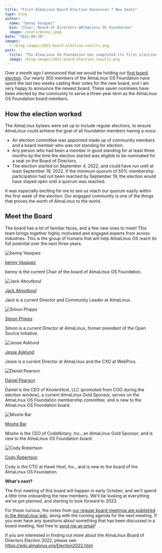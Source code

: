 ```yaml
---
title: "First AlmaLinux Board Election Announces 7 New Seats"
type: blog
author:
  name: "benny Vasquez"
  bio: "Chair, Board of Directors @AlmaLinux OS Foundation"
  image: /users/benny.jpeg
date: "2022-09-20"
images:
  - /blog-images/2022-board-election-results.png
post:
  title: "The AlmaLinux OS Foundation has completed its first election! See the results, and what's coming next."
  image: /blog-images/2022-board-election-results.png
---
```


Over a month ago I announced that we would be holding our [first board election](/blog/first-almalinux-os-foundation-election/). Our nearly 300 members of the AlmaLinux OS Foundation have spent the last two weeks casting their votes for the new board, and I am very happy to announce the newest board. These seven nominees have been elected by the community to serve a three-year term as the AlmaLinux OS Foundation board members.

## How the election worked

The AlmaLinux bylaws were set up to include regular elections, to ensure AlmaLinux could achieve the goal of all foundation members having a voice.

- An election committee was appointed made up of community members and a board member who was not standing for election.
- Any person who had been a member in good standing for at least three months by the time the election started was eligible to be nominated for a seat on the Board of Directors.
- The election started on September 4, 2022, and could have run until at least September 19, 2022. If the minimum quorum of 50% membership participation had not been reached by September 19, the election would have stayed open until a quorum was reached.

It was especially exciting for me to see us reach our quorum easily within the first week of the election. Our engaged community is one of the things that proves the worth of AlmaLinux to the world.

## Meet the Board

The board has a lot of familiar faces, and a few new ones to meet! This team brings together highly motivated and engaged experts from across industries. This is the group of humans that will help AlmaLinux OS reach its full potential over the next three years.

<section>
	<div class="py-5 px-4 al-member-item">
        <img class="img-fluid rounded-circle mb-3 img-thumbnail" src="/board/benny.jpg" alt="benny Vasquez" style="max-width: 180px;">
    </div>
</section>

[benny Vasquez](https://www.linkedin.com/in/bennyvasquez/)

benny is the current Chair of the board of AlmaLinux OS Foundation.

<section>
	<div class="py-5 px-4 al-member-item">
        <img class="img-fluid rounded-circle mb-3 img-thumbnail" src="/board/jack.jpg" alt="Jack Aboutboul" style="max-width: 180px;">
    </div>
</section>

[Jack Aboutboul](https://www.linkedin.com/in/jackaboutboul/)

Jack is a current Director and Community Leader at AlmaLinux.

<section>
	<div class="py-5 px-4 al-member-item">
            <img class="img-fluid rounded-circle mb-3 img-thumbnail" src="/board/simon.jpg" alt="Simon Phipps" style="max-width: 180px;">
	</div>
</section>

[Simon Phipps](<https://en.wikipedia.org/wiki/Simon_Phipps_(programmer)>)

Simon is a current Director at AlmaLinux, former president of the Open Source Initiative.

<section>
	<div class="py-5 px-4 al-member-item">
        <img class="img-fluid rounded-circle mb-3 img-thumbnail" src="/board/jesse.jpg" alt="Jesse Asklund" style="max-width: 180px;">
	</div>
</section>

[Jesse Asklund](https://www.linkedin.com/in/jessejester/)

Jesse is a current Director at AlmaLinux and the CXO at WebPros.

<section>
	<div class="py-5 px-4 al-member-item">
	        <img class="img-fluid rounded-circle mb-3 img-thumbnail" src="/board/daniel.jpeg" alt="Daniel Pearson" style="max-width: 180px;">
	</div>
</section>
	
[Daniel Pearson](https://www.linkedin.com/in/daniel-pearson-b2559b60/)

Daniel is the CEO of KnownHost, LLC (promoted from COO during the election window), a current AlmaLinux Gold Sponsor, serves on the AlmaLinux OS Foundation membership committee, and is new to the AlmaLinux OS Foundation board.

<section>
	<div class="py-5 px-4 al-member-item">
	        <img class="img-fluid rounded-circle mb-3 img-thumbnail" src="/board/moshe-bar-board.jpg" alt="Moshe Bar" style="max-width: 180px;">
	</div>
</section>

[Moshe Bar](<https://en.wikipedia.org/wiki/Moshe_Bar_(investor)>)

Moshe is the CEO of CodeNotary, Inc., an AlmaLinux Gold Sponsor, and is new to the AlmaLinux OS Foundation board.

<section>
	<div class="py-5 px-4 al-member-item">
	        <img class="img-fluid rounded-circle mb-3 img-thumbnail" src="/blog-images/cody-robertson-board.jpg" alt="Cody Robertson" style="max-width: 180px;">
	</div>
</section>

[Cody Robertson](https://www.linkedin.com/in/cody-robertson-3b334575/)

Cody is the CTO at Hawk Host, Inc., and is new to the board of the AlmaLinux OS Foundation.

**What's next?**

The first meeting of this board will happen in early October, and we'll spend a little time onboarding the new members. We'll be looking at everything we've got planned, and starting to look forward to 2023.

For those curious, the notes from [our regular board meetings are published in the AlmaLinux wiki](https://wiki.almalinux.org/Transparency.html#minutes-of-almalinux-os-foundation-board-meetings), along with the running agenda for the next meeting. If you ever have any questions about something that has been discussed in a board meeting, feel free to [send me an email](mailto:benny@almalinux.org)!

If you are interested in finding out more about the AlmaLinux Board of Directors Election 2022, please see: https://wiki.almalinux.org/Election2022.html
